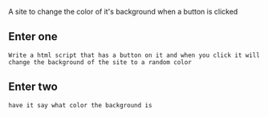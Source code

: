 A site to change the color of it's background when a button is clicked


## Enter one
```
Write a html script that has a button on it and when you click it will change the background of the site to a random color
```
## Enter two
```
have it say what color the background is
```
